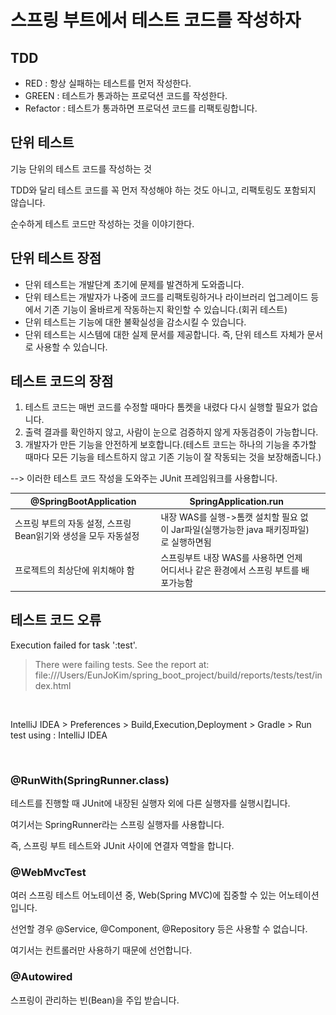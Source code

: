# 스프링 부트에서 테스트 코드를 작성하자

## TDD

* RED : 항상 실패하는 테스트를 먼저 작성한다.
* GREEN : 테스트가 통과하는 프로덕션 코드를 작성한다.
* Refactor : 테스트가 통과하면 프로덕션 코드를 리팩토링합니다.



## 단위 테스트

기능 단위의 테스트 코드를 작성하는 것

TDD와 달리 테스트 코드를 꼭 먼저 작성해야 하는 것도 아니고, 리팩토링도 포함되지 않습니다.

순수하게 테스트 코드만 작성하는 것을 이야기한다.



## 단위 테스트 장점

* 단위 테스트는 개발단계 초기에 문제를 발견하게 도와줍니다.
* 단위 테스트는 개발자가 나중에 코드를 리팩토링하거나 라이브러리 업그레이드 등에서 기존 기능이 올바르게 작동하는지 확인할 수 있습니다.(회귀 테스트)
* 단위 테스트는 기능에 대한 불확실성을 감소시킬 수 있습니다.
* 단위 테스트는 시스템에 대한 실제 문서를 제공합니다. 즉, 단위 테스트 자체가 문서로 사용할 수 있습니다.



## 테스트 코드의 장점

1. 테스트 코드는 매번 코드를 수정할 때마다 톰켓을 내렸다 다시 실행할 필요가 없습니다.
2. 출력 결과를 확인하지 않고, 사람이 눈으로 검증하지 않게 자동검증이 가능합니다.
3. 개발자가 만든 기능을 안전하게 보호합니다.(테스트 코드는 하나의 기능을 추가할 때마다 모든 기능을 테스트하지 않고 기존 기능이 잘 작동되는 것을 보장해줍니다.)

\--> 이러한 테스트 코드 작성을 도와주는 JUnit 프레임워크를 사용합니다.



<table><thead><tr><th>@SpringBootApplication</th><th>SpringApplication.run</th><th data-hidden></th></tr></thead><tbody><tr><td>스프링 부트의 자동 설정, 스프링 Bean읽기와 생성을 모두 자동설정</td><td>내장 WAS를 실행->톰캣 설치할 필요 없이 Jar파일(실행가능한 java 패키징파일)로 실행하면됨</td><td></td></tr><tr><td>프로젝트의 최상단에 위치해야 함</td><td>스프링부트 내장 WAS를 사용하면 언제 어디서나 같은 환경에서 스프링 부트를 배포가능함</td><td></td></tr></tbody></table>



## 테스트 코드 오류

Execution failed for task ':test'.

> There were failing tests. See the report at: file:///Users/EunJoKim/spring\_boot\_project/build/reports/tests/test/index.html

<figure><img src=".gitbook/assets/스크린샷 2022-12-10 오후 11.51.45.png" alt=""><figcaption></figcaption></figure>

IntelliJ IDEA > Preferences > Build,Execution,Deployment > Gradle > Run test using : IntelliJ IDEA

<figure><img src=".gitbook/assets/스크린샷 2022-12-10 오후 11.57.47.png" alt=""><figcaption></figcaption></figure>

### @RunWith(SpringRunner.class)

테스트를 진행할 때 JUnit에 내장된 실행자 외에 다른 실행자를 실행시킵니다.

여기서는 SpringRunner라는 스프링 실행자를 사용합니다.

즉, 스프링 부트 테스트와 JUnit 사이에 연결자 역할을 합니다.



### @WebMvcTest

여러 스프링 테스트 어노테이션 중, Web(Spring MVC)에 집중할 수 있는 어노테이션입니다.

선언할 경우 @Service, @Component, @Repository 등은 사용할 수 없습니다.&#x20;

여기서는 컨트롤러만 사용하기 때문에 선언합니다.



### @Autowired

스프링이 관리하는 빈(Bean)을 주입 받습니다.



